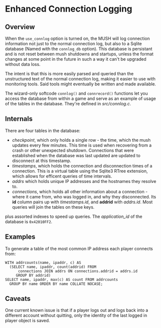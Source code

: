 Enhanced Connection Logging
===========================

Overview
--------

When the `use_connlog` option is turned on, the MUSH will log
connection information not just to the normal connection log, but also
to a Sqlite database (Named with the `connlog_db` option). This
database is persistant and is not reset between mush shutdowns and
startups, unless the format changes at some point in the future in
such a way it can't be upgraded without data loss.

The intent is that this is more easily parsed and queried than the
unstructured text of the normal connection log, making it easier to
use with monitoring tools. Said tools might eventually be written and
made available.

The wizard-only softcode `connlog()` and `connrecord()` functions let
you access the database from within a game and serve as an example of
usage of the tables in the database. They're defined in
*src/connlog.c*.

Internals
---------

There are four tables in the database:

* *checkpoint*, which only holds a single row - the time, which the
  mush updates every few minutes. This time is used when recovering
  from a crash or other unexpected shutdown. Connections that were
  established when the database was last updated are updated to
  disconnect at this timestamp.
* *timestamps*, which holds the connection and disconnection times of
  a connection. This is a virtual table using the Sqlite3 RTree
  extension, which allows for efficent queries of time intervals.
* *addrs* which holds unique IP addresses and the hostnames they
  resolve to.
* *connections*, which holds all other information about a
  connection - where it came from, who was logged in, and why they
  disconnected. Its **id** column pairs up with *timestamps.id*, and
  **addrid** with *addrs.id*. Most queries will join the tables on
  these keys.

plus assorted indexes to speed up queries. The *application_id* of the
database is `0x42010FF2`.

Examples
--------

To generate a table of the most common IP address each player
connects from:

    WITH addrcounts(name, ipaddr, c) AS
      (SELECT name, ipaddr, count(addrid) FROM
          connections JOIN addrs ON connections.addrid = addrs.id
         GROUP BY addrid)
    SELECT name, ipaddr, max(c) AS count FROM addrcounts
      GROUP BY name ORDER BY name COLLATE NOCASE;

Caveats
-------

One current known issue is that if a player logs out and logs back
into a different account without quitting, only the identity of the
last logged in player object is saved.
